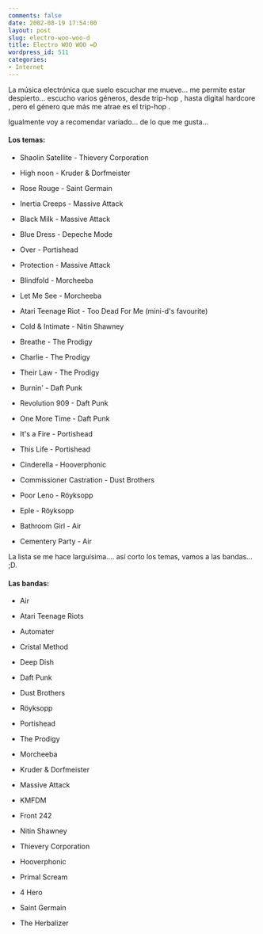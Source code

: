 ```yaml
---
comments: false
date: 2002-08-19 17:54:00
layout: post
slug: electro-woo-woo-d
title: Electro WOO WOO =D
wordpress_id: 511
categories:
- Internet
---
```


La música electrónica que suelo escuchar me mueve… me permite estar despierto… escucho varios géneros, desde trip-hop
, hasta digital hardcore
, pero el género que más me atrae es el trip-hop
.





Igualmente voy a recomendar variado… de lo que me gusta…





#### Los temas:







  * Shaolin Satellite - Thievery Corporation


  * High noon - Kruder & Dorfmeister


  * Rose Rouge - Saint Germain


  * Inertia Creeps - Massive Attack


  * Black Milk - Massive Attack


  * Blue Dress - Depeche Mode


  * Over - Portishead


  * Protection - Massive Attack


  * Blindfold - Morcheeba


  * Let Me See - Morcheeba


  * Atari Teenage Riot - Too Dead For Me (mini-d's favourite)


  * Cold & Intimate - Nitin Shawney


  * Breathe - The Prodigy


  * Charlie - The Prodigy


  * Their Law - The Prodigy


  * Burnin' - Daft Punk


  * Revolution 909 - Daft Punk


  * One More Time - Daft Punk


  * It's a Fire - Portishead


  * This Life - Portishead


  * Cinderella - Hooverphonic


  * Commissioner Castration - Dust Brothers


  * Poor Leno - Röyksopp


  * Eple - Röyksopp


  * Bathroom Girl - Air


  * Cementery Party - Air





La lista se me hace larguísima…. así corto los temas, vamos a las bandas… ;D.





#### Las bandas:







  * Air


  * Atari Teenage Riots


  * Automater


  * Cristal Method


  * Deep Dish


  * Daft Punk


  * Dust Brothers


  * Röyksopp


  * Portishead


  * The Prodigy


  * Morcheeba


  * Kruder & Dorfmeister


  * Massive Attack


  * KMFDM


  * Front 242


  * Nitin Shawney


  * Thievery Corporation


  * Hooverphonic


  * Primal Scream


  * 4 Hero


  * Saint Germain


  * The Herbalizer


